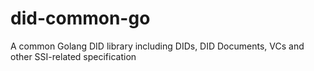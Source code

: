 # did-common-go
A common Golang DID library including DIDs, DID Documents, VCs and other SSI-related specification
